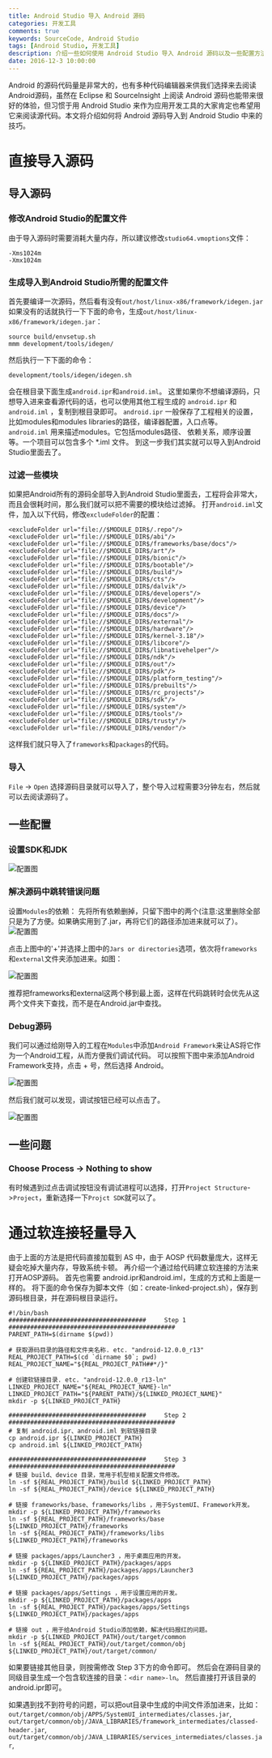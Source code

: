 ```yaml
---
title: Android Studio 导入 Android 源码
categories: 开发工具
comments: true
keywords: SourceCode, Android Studio
tags: [Android Studio, 开发工具]
description: 介绍一些如何使用 Android Studio 导入 Android 源码以及一些配置方法
date: 2016-12-3 10:00:00
---
```

Android 的源码代码量是非常大的，也有多种代码编辑器来供我们选择来去阅读Android源码，虽然在 Eclipse 和 SourceInsight 上阅读 Android 源码也能带来很好的体验，但习惯于用 Android Studio 来作为应用开发工具的大家肯定也希望用它来阅读源代码。本文将介绍如何将 Android 源码导入到 Android Studio 中来的技巧。
<!-- more -->
# 直接导入源码
## 导入源码
### 修改Android Studio的配置文件
由于导入源码时需要消耗大量内存，所以建议修改`studio64.vmoptions`文件：
```
-Xms1024m
-Xmx1024m
```

### 生成导入到Android Studio所需的配置文件
首先要编译一次源码，然后看有没有`out/host/linux-x86/framework/idegen.jar`
如果没有的话就执行一下下面的命令，生成`out/host/linux-x86/framework/idegen.jar`：
```
source build/envsetup.sh
mmm development/tools/idegen/
```
然后执行一下下面的命令：
```
development/tools/idegen/idegen.sh
```
会在根目录下面生成`android.ipr`和`android.iml`。
这里如果你不想编译源码，只想导入进来查看源代码的话，也可以使用其他工程生成的 `android.ipr` 和 `android.iml` ，复制到根目录即可。
`android.ipr` 一般保存了工程相关的设置，比如modules和modules libraries的路径，编译器配置，入口点等。
`android.iml` 用来描述modules。它包括modules路径、 依赖关系，顺序设置等。一个项目可以包含多个 *.iml 文件。
到这一步我们其实就可以导入到Android Studio里面去了。

### 过滤一些模块
如果把Android所有的源码全部导入到Android Studio里面去，工程将会非常大，而且会很耗时间，那么我们就可以把不需要的模块给过滤掉。
打开`android.iml`文件，加入以下代码，修改`excludeFolder`的配置：
```
<excludeFolder url="file://$MODULE_DIR$/.repo"/>
<excludeFolder url="file://$MODULE_DIR$/abi"/>
<excludeFolder url="file://$MODULE_DIR$/frameworks/base/docs"/>
<excludeFolder url="file://$MODULE_DIR$/art"/>
<excludeFolder url="file://$MODULE_DIR$/bionic"/>
<excludeFolder url="file://$MODULE_DIR$/bootable"/>
<excludeFolder url="file://$MODULE_DIR$/build"/>
<excludeFolder url="file://$MODULE_DIR$/cts"/>
<excludeFolder url="file://$MODULE_DIR$/dalvik"/>
<excludeFolder url="file://$MODULE_DIR$/developers"/>
<excludeFolder url="file://$MODULE_DIR$/development"/>
<excludeFolder url="file://$MODULE_DIR$/device"/>
<excludeFolder url="file://$MODULE_DIR$/docs"/>
<excludeFolder url="file://$MODULE_DIR$/external"/>
<excludeFolder url="file://$MODULE_DIR$/hardware"/>
<excludeFolder url="file://$MODULE_DIR$/kernel-3.18"/>
<excludeFolder url="file://$MODULE_DIR$/libcore"/>
<excludeFolder url="file://$MODULE_DIR$/libnativehelper"/>
<excludeFolder url="file://$MODULE_DIR$/ndk"/>
<excludeFolder url="file://$MODULE_DIR$/out"/>
<excludeFolder url="file://$MODULE_DIR$/pdk"/>
<excludeFolder url="file://$MODULE_DIR$/platform_testing"/>
<excludeFolder url="file://$MODULE_DIR$/prebuilts"/>
<excludeFolder url="file://$MODULE_DIR$/rc_projects"/>
<excludeFolder url="file://$MODULE_DIR$/sdk"/>
<excludeFolder url="file://$MODULE_DIR$/system"/>
<excludeFolder url="file://$MODULE_DIR$/tools"/>
<excludeFolder url="file://$MODULE_DIR$/trusty"/>
<excludeFolder url="file://$MODULE_DIR$/vendor"/>
```
这样我们就只导入了`frameworks`和`packages`的代码。

### 导入
`File` -> `Open` 选择源码目录就可以导入了，整个导入过程需要3分钟左右，然后就可以去阅读源码了。

## 一些配置
### 设置SDK和JDK

![配置图](/images/development-tool-import-source-to-android-studio/project.png)

### 解决源码中跳转错误问题
设置`Modules`的依赖：
先将所有依赖删掉，只留下图中的两个(注意:这里删除全部只是为了方便。如果确实用到了.jar，再将它们的路径添加进来就可以了）。
![配置图](/images/development-tool-import-source-to-android-studio/modules-add.png)

点击上图中的'+'并选择上图中的`Jars or directories`选项，依次将`frameworks`和`external`文件夹添加进来。如图：

![配置图](/images/development-tool-import-source-to-android-studio/modules-added.png)

推荐把frameworks和external这两个移到最上面，这样在代码跳转时会优先从这两个文件夹下查找，而不是在Android.jar中查找。

### Debug源码
我们可以通过给刚导入的工程在`Modules`中添加`Android Framework`来让AS将它作为一个Android工程，从而方便我们调试代码。
可以按照下图中来添加Android Framework支持，点击 + 号，然后选择 Android。

![配置图](/images/development-tool-import-source-to-android-studio/debug-add.png)

然后我们就可以发现，调试按钮已经可以点击了。

![配置图](/images/development-tool-import-source-to-android-studio/debug-added.png)

## 一些问题

### Choose Process -> Nothing to show

有时候遇到过点击调试按钮没有调试进程可以选择，打开`Project Structure`->`Project`，重新选择一下`Projct SDK`就可以了。

# 通过软连接轻量导入

由于上面的方法是把代码直接加载到 AS 中，由于 AOSP 代码数量庞大，这样无疑会吃掉大量内存，导致系统卡顿。
再介绍一个通过给代码建立软连接的方法来打开AOSP源码。
首先也需要 android.ipr和android.iml，生成的方式和上面是一样的。
将下面的命令保存为脚本文件（如：create-linked-project.sh），保存到源码根目录，并在源码根目录运行。

```
#!/bin/bash
######################################     Step 1    ##############################################
PARENT_PATH=$(dirname $(pwd))

# 获取源码目录的路径和文件夹名称. etc. "android-12.0.0_r13"
REAL_PROJECT_PATH=$(cd `dirname $0`; pwd)
REAL_PROJECT_NAME="${REAL_PROJECT_PATH##*/}"

# 创建软链接目录. etc. "android-12.0.0_r13-ln"
LINKED_PROJECT_NAME="${REAL_PROJECT_NAME}-ln"
LINKED_PROJECT_PATH="${PARENT_PATH}/${LINKED_PROJECT_NAME}"
mkdir -p ${LINKED_PROJECT_PATH}

######################################     Step 2    ##############################################
# 复制 android.ipr、android.iml 到软链接目录
cp android.ipr ${LINKED_PROJECT_PATH}
cp android.iml ${LINKED_PROJECT_PATH}

######################################     Step 3    ##############################################
# 链接 build、device 目录，常用于机型相关配置文件修改。
ln -sf ${REAL_PROJECT_PATH}/build ${LINKED_PROJECT_PATH}
ln -sf ${REAL_PROJECT_PATH}/device ${LINKED_PROJECT_PATH}

# 链接 frameworks/base、frameworks/libs ，用于SystemUI、Framework开发。
mkdir -p ${LINKED_PROJECT_PATH}/frameworks
ln -sf ${REAL_PROJECT_PATH}/frameworks/base ${LINKED_PROJECT_PATH}/frameworks
ln -sf ${REAL_PROJECT_PATH}/frameworks/libs ${LINKED_PROJECT_PATH}/frameworks

# 链接 packages/apps/Launcher3 ，用于桌面应用的开发。
mkdir -p ${LINKED_PROJECT_PATH}/packages/apps
ln -sf ${REAL_PROJECT_PATH}/packages/apps/Launcher3 ${LINKED_PROJECT_PATH}/packages/apps

# 链接 packages/apps/Settings ，用于设置应用的开发。
mkdir -p ${LINKED_PROJECT_PATH}/packages/apps
ln -sf ${REAL_PROJECT_PATH}/packages/apps/Settings ${LINKED_PROJECT_PATH}/packages/apps

# 链接 out ，用于给Android Studio添加依赖，解决代码报红的问题。
mkdir -p ${LINKED_PROJECT_PATH}/out/target/common
ln -sf ${REAL_PROJECT_PATH}/out/target/common/obj ${LINKED_PROJECT_PATH}/out/target/common/
```
如果要链接其他目录，则按需修改 Step 3下方的命令即可。
然后会在源码目录的同级目录生成一个包含软连接的目录：`<dir name>-ln`。
然后直接打开该目录的 android.ipr即可。

如果遇到找不到符号的问题，可以把out目录中生成的中间文件添加进来，比如：
`out/target/common/obj/APPS/SystemUI_intermediates/classes.jar`,
`out/target/common/obj/JAVA_LIBRARIES/framework_intermediates/classed-header.jar`,
`out/target/common/obj/JAVA_LIBRARIES/services_intermediates/classes.jar`,

